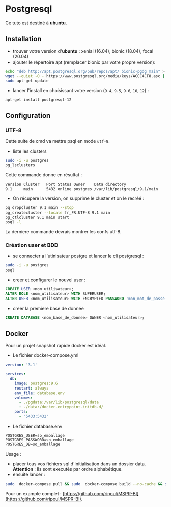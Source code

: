 # Postgresql

Ce tuto est destiné à **ubuntu**.

## Installation

- trouver votre version d'**ubuntu** : xenial (16.04), bionic (18.04), focal (20.04)
- ajouter le répertoire apt (remplacer bionic par votre propre version):
```sh
echo "deb http://apt.postgresql.org/pub/repos/apt/ bionic-pgdg main" > /etc/apt/sources.list.d/pgdg.list
wget --quiet -O - https://www.postgresql.org/media/keys/ACCC4CF8.asc | sudo apt-key add -
sudo apt-get update
```
- lancer l'install en choisissant votre version (`9.4`, `9.5`, `9.6`, `10`, `12`) :
```sh
apt-get install postgresql-12
```

## Configuration

### UTF-8

Cette suite de cmd va mettre psql en mode `utf-8`.

- liste les clusters
```sh
sudo -i -u postgres
pg_lsclusters
```
Cette commande donne en résultat : 
```sh
Version Cluster   Port Status Owner    Data directory                     Log file
9.1     main      5432 online postgres /var/lib/postgresql/9.1/main       /var/log/postgresql/postgresql-9.1-main.log
```
- On récupere la version, on supprime le cluster et on le recréé : 
```sh
pg_dropcluster 9.1 main --stop
pg_createcluster --locale fr_FR.UTF-8 9.1 main
pg_ctlcluster 9.1 main start
psql -l
```
La derniere commande devrais montrer les confs utf-8.

### Création user et BDD

- se connecter a l'utinisateur postgre et lancer le cli postgresql : 
```sh
sudo -i -u postgres
psql
``` 

- creer et configurer le nouvel user :
```sql
CREATE USER <nom_utilisateur>;
ALTER ROLE <nom_utilisateur> WITH SUPERUSER;
ALTER USER <nom_utilisateur> WITH ENCRYPTED PASSWORD 'mon_mot_de_passe';
```

- creer la premiere base de donnée
```sql
CREATE DATABASE <nom_base_de_donnee> OWNER <nom_utilisateur>;
```

## Docker

Pour un projet snapshot rapide docker est idéal.

- Le fichier docker-compose.yml
```yaml
version: '3.1'

services:
  db:
    image: postgres:9.6
    restart: always
    env_file: database.env
    volumes: 
      - ./pgdata:/var/lib/postgresql/data
      - ./data:/docker-entrypoint-initdb.d/
    ports:
      - "5433:5432"
```

- Le fichier database.env
```env
POSTGRES_USER=so_emballage
POSTGRES_PASSWORD=so_emballage
POSTGRES_DB=so_emballage
```

Usage :
- placer tous vos fichiers sql d'initialisation dans un dossier data. **Attention** : Ils sont executés par ordre alphabétique.
- ensuite lancer : 
```sh
sudo  docker-compose pull && sudo  docker-compose build --no-cache && sudo docker-compose up --force-recreate
```

Pour un example complet : [https://github.com/ripoul/MSPR-BI](https://github.com/ripoul/MSPR-BI).